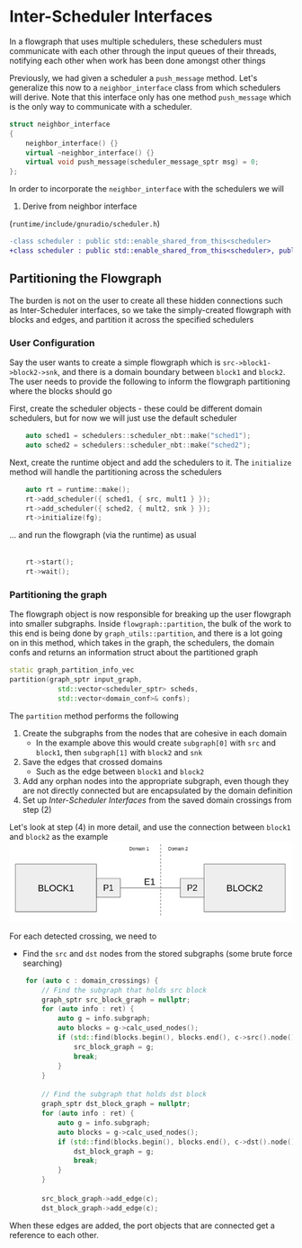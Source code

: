 # Inter-Scheduler Interfaces

In a flowgraph that uses multiple schedulers, these schedulers must communicate with each other through the input queues of their threads, notifying each other when work has been done amongst other things

Previously, we had given a scheduler a `push_message` method. Let's generalize this now to a `neighbor_interface` class from which schedulers will derive.  Note that this interface only has one method `push_message` which is the only way to communicate with a scheduler.

```cpp
struct neighbor_interface
{
    neighbor_interface() {}
    virtual ~neighbor_interface() {}
    virtual void push_message(scheduler_message_sptr msg) = 0;
};
```
In order to incorporate the `neighbor_interface` with the schedulers we will
1. Derive from neighbor interface

(`runtime/include/gnuradio/scheduler.h`)
```diff
-class scheduler : public std::enable_shared_from_this<scheduler>
+class scheduler : public std::enable_shared_from_this<scheduler>, public neighbor_interface
```
## Partitioning the Flowgraph
The burden is not on the user to create all these hidden connections such as Inter-Scheduler interfaces, so we take the simply-created flowgraph with blocks and edges, and partition it across the specified schedulers

### User Configuration
Say the user wants to create a simple flowgraph which is `src->block1->block2->snk`, and there is a domain boundary between `block1` and `block2`.  The user needs to provide the following to inform the flowgraph partitioning where the blocks should go

First, create the scheduler objects - these could be different domain schedulers, but for now we will just use the default scheduler
```c++
    auto sched1 = schedulers::scheduler_nbt::make("sched1");
    auto sched2 = schedulers::scheduler_nbt::make("sched2");
```

Next, create the runtime object and add the schedulers to it.  The `initialize` method will handle the partitioning across the schedulers
```c++
    auto rt = runtime::make();
    rt->add_scheduler({ sched1, { src, mult1 } });
    rt->add_scheduler({ sched2, { mult2, snk } });
    rt->initialize(fg);
```
... and run the flowgraph (via the runtime) as usual

```c++

    rt->start();
    rt->wait();
```

### Partitioning the graph
The flowgraph object is now responsible for breaking up the user flowgraph into smaller subgraphs.  Inside `flowgraph::partition`, the bulk of the work to this end is being done by `graph_utils::partition`, and there is a lot going on in this method, which takes in the graph, the schedulers, the domain confs and returns an information struct about the partitioned graph

```cpp
static graph_partition_info_vec
partition(graph_sptr input_graph,
            std::vector<scheduler_sptr> scheds,
            std::vector<domain_conf>& confs);
```
The `partition` method performs the following

1. Create the subgraphs from the nodes that are cohesive in each domain
    - In the example above this would create `subgraph[0]` with `src` and `block1`, then `subgraph[1]` with `block2` and `snk`
2. Save the edges that crossed domains
    - Such as the edge between `block1` and `block2`
3. Add any orphan nodes into the appropriate subgraph, even though they are not directly connected but are encapsulated by the domain definition
4. Set up _Inter-Scheduler Interfaces_ from the saved domain crossings from step (2)

Let's look at step (4) in more detail, and use the connection between `block1` and `block2` as the example
![Simple Configuration](images/domain_adapters_3.png)

For each detected crossing, we need to 
- Find the `src` and `dst` nodes from the stored subgraphs (some brute force searching)
```cpp
    for (auto c : domain_crossings) {
        // Find the subgraph that holds src block
        graph_sptr src_block_graph = nullptr;
        for (auto info : ret) {
            auto g = info.subgraph;
            auto blocks = g->calc_used_nodes();
            if (std::find(blocks.begin(), blocks.end(), c->src().node()) != blocks.end()) {
                src_block_graph = g;
                break;
            }
        }

        // Find the subgraph that holds dst block
        graph_sptr dst_block_graph = nullptr;
        for (auto info : ret) {
            auto g = info.subgraph;
            auto blocks = g->calc_used_nodes();
            if (std::find(blocks.begin(), blocks.end(), c->dst().node()) != blocks.end()) {
                dst_block_graph = g;
                break;
            }
        }

        src_block_graph->add_edge(c);
        dst_block_graph->add_edge(c);
```

When these edges are added, the port objects that are connected get a reference to each other. 